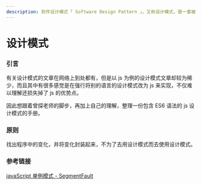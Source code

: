 ```yaml
---
description: 软件设计模式「 Software Design Pattern 」，又称设计模式，是一套被反复使用、多数人知晓的、经过分类编目的、代码设计经验的总结
---
```


# 设计模式

### 引言

有关设计模式的文章在网络上到处都有，但是以 js 为例的设计模式文章却较为稀少，而且其中有很多感觉是在强行将别的语言的设计模式改为 js 来实现，不仅难以理解还损失掉了 js 的优势点。

因此想跟着曾探老师的脚步，再加上自己的理解，整理一份包含 ES6 语法的 js 设计模式的手册。

### 原则

找出程序中的变化，并将变化封装起来，不为了去用设计模式而去使用设计模式。

### 

### 参考链接

[javaScript 单例模式 - SegmentFault](https://segmentfault.com/a/1190000012842251)



